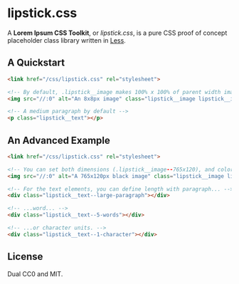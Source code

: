 # lipstick.css

A **Lorem Ipsum CSS Toolkit**, or *lipstick.css*, is a pure CSS proof of concept placeholder class library written in [Less](http://lesscss.org/).

## A Quickstart

```html
<link href="/css/lipstick.css" rel="stylesheet">

<!-- By default, .lipstick__image makes 100% x 100% of parent width image, which you might override by, for example, .lipstick__image--8x8 -->
<img src="//:0" alt="An 8x8px image" class="lipstick__image lipstick__image--8x8" />

<!-- A medium paragraph by default -->
<p class="lipstick__text"></p>
```

## An Advanced Example

```html
<link href="/css/lipstick.css" rel="stylesheet">

<!-- You can set both dimensions (.lipstick__image--765x120), and color (.lipstick__image--black) of the image -->
<img src="//:0" alt="A 765x120px black image" class="lipstick__image lipstick__image--765x120 lipstick__image--black" />

<!-- For the text elements, you can define length with paragraph... -->
<div class="lipstick__text--large-paragraph"></div>

<!-- ...word... -->
<div class="lipstick__text--5-words"></div>

<!-- ...or character units. -->
<div class="lipstick__text--1-character"></div>
```

## License

Dual CC0 and MIT.
